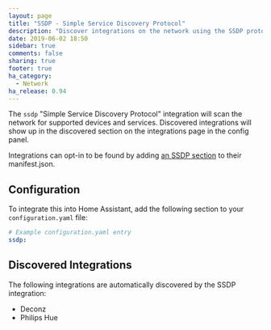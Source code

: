 ```yaml
---
layout: page
title: "SSDP - Simple Service Discovery Protocol"
description: "Discover integrations on the network using the SSDP protocol."
date: 2019-06-02 18:50
sidebar: true
comments: false
sharing: true
footer: true
ha_category:
  - Network
ha_release: 0.94
---
```


The `ssdp` "Simple Service Discovery Protocol" integration will scan the network for supported devices and services. Discovered integrations will show up in the discovered section on the integrations page in the config panel.

Integrations can opt-in to be found by adding [an SSDP section](https://developers.home-assistant.io/docs/en/next/creating_integration_manifest.html#ssdp) to their manifest.json.

## Configuration

To integrate this into Home Assistant, add the following section to your `configuration.yaml` file:

```yaml
# Example configuration.yaml entry
ssdp:
```

## Discovered Integrations

The following integrations are automatically discovered by the SSDP integration:

 - Deconz
 - Philips Hue

